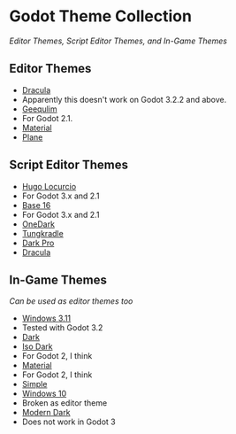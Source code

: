 # Godot Theme Collection
*Editor Themes, Script Editor Themes, and In-Game Themes*

## Editor Themes
- [Dracula](https://draculatheme.com/godot)
 - Apparently this doesn't work on Godot 3.2.2 and above.
- [Geequlim](https://github.com/Geequlim/godot-themes)
 - For Godot 2.1.
- [Material](https://github.com/senio34/Godot-Material-Theme)
- [Plane](https://github.com/Jay7c/jc.godot.plane-editor-theme)

## Script Editor Themes
- [Hugo Locurcio](https://github.com/godotengine/godot-syntax-themes)
 - For Godot 3.x and 2.1
- [Base 16](https://github.com/Calinou/base16-godot)
 - For Godot 3.x and 2.1
- [OneDark](https://github.com/Paulb23/godot_onedark_theme)
- [Tungkradle](https://github.com/tungkradle/godot-tet)
- [Dark Pro](https://github.com/CyberVector/godot-dark-pro-syntax-highlight)
- [Dracula](https://github.com/smt923/dracula-godot-editor)

## In-Game Themes
*Can be used as editor themes too*
- [Windows 3.11](https://github.com/violinbg/godot-desktop-themes)
 - Tested with Godot 3.2
- [Dark](https://mounirtohami.itch.io/godot-dark-theme)
- [Iso Dark](https://github.com/GalanCM/Iso-Themes)
 - For Godot 2, I think
- [Material](https://github.com/spaghiajoeojo/godot-material-theme)
 - For Godot 2, I think
- [Simple](https://github.com/themangomago/godot-simpleTheme)
- [Windows 10](https://github.com/tristongilley/Godot-Windows-10-Theme)
 - Broken as editor theme
- [Modern Dark](https://github.com/Calinou/modern_dark_theme)
 - Does not work in Godot 3